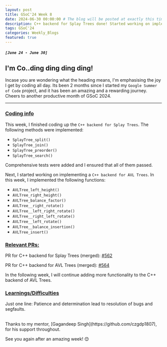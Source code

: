 ```yaml
---
layout: post
title: GSoC'24 Week 8
date: 2024-06-30 00:00:00 # The blog will be posted at exactly this time and date (based on the US time mostly)
description: C++ backend for Splay Trees done! Started working on implementing a C++ backend for AVL Trees.
tags: GSoC'24
categories: Weekly_Blogs
featured: true
---
```


##### `[June 24 - June 30]`

## I'm Co..ding ding ding ding!
Incase you are wondering what the heading means, I'm emphasising the joy I get by coding all day. Its been 2 months since I started my `Google Summer of Code` project, and it has been an amazing and a rewarding journey. Cheers to another productive month of GSoC 2024.

---
### <ins>Coding info</ins>


This week, I finished coding up the `C++ backend for Splay Trees`. The following methods were implemented:
- `SplayTree_split()`
- `SplayTree_join()`
- `SplayTree_preorder()`
- `SplayTree_search()`

Comprehensive tests were added and I ensured that all of them passed. 

Next, I started working on implementing a `C++ backend for AVL Trees`. In this week, I implemented the following functions:
- `AVLTree_left_height()`
- `AVLTree_right_height()`
- `AVLTree_balance_factor()`
- `AVLTree__right_rotate()`
- `AVLTree__left_right_rotate()`
- `AVLTree__right_left_rotate()`
- `AVLTree__left_rotate()`
- `AVLTree__balance_insertion()`
- `AVLTree_insert()`

### <ins>Relevant PRs:</ins>

PR for C++ backend for Splay Trees (merged): [#562](https://github.com/codezonediitj/pydatastructs/pull/562)

PR for C++ backend for AVL Trees (merged): [#564](https://github.com/codezonediitj/pydatastructs/pull/564)

In the following week, I will continue adding more functionality to the C++ backend of AVL Trees.

### <ins>Learnings/Difficulties</ins>

Just one line: Patience and determination lead to resolution of bugs and segfaults.

<br>
Thanks to my mentor, [Gagandeep Singh](https://github.com/czgdp1807), for his support throughout.

See you again after an amazing week! 😊